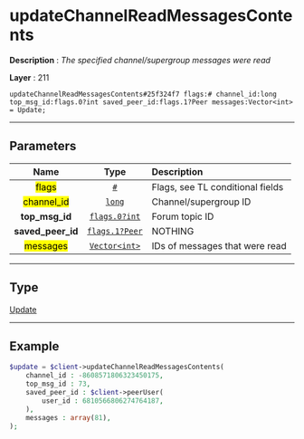 # updateChannelReadMessagesContents

**Description** : *The specified channel/supergroup messages were read*

**Layer** : 211

```tl
updateChannelReadMessagesContents#25f324f7 flags:# channel_id:long top_msg_id:flags.0?int saved_peer_id:flags.1?Peer messages:Vector<int> = Update;
```

---

## Parameters

| Name | Type | Description |
| :---: | :---: | :--- |
| <mark>flags</mark> | [`#`](type/#) | Flags, see TL conditional fields |
| <mark>channel_id</mark> | [`long`](type/long) | Channel/supergroup ID |
| **top_msg_id** | [`flags.0?int`](type/int) | Forum topic ID |
| **saved_peer_id** | [`flags.1?Peer`](type/Peer) | NOTHING |
| <mark>messages</mark> | [`Vector<int>`](type/int) | IDs of messages that were read |

---

## Type

[Update](type/Update)

---

## Example

```php
$update = $client->updateChannelReadMessagesContents(
	channel_id : -8608571806323450175,
	top_msg_id : 73,
	saved_peer_id : $client->peerUser(
		user_id : 6810566806274764187,
	),
	messages : array(81),
);
```